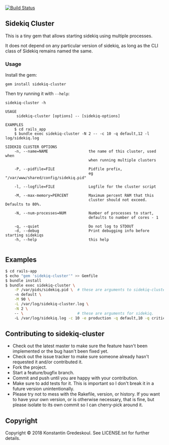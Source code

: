 [![Build Status](https://travis-ci.org/kigster/sidekiq-cluster.svg?branch=master)](https://travis-ci.org/kigster/sidekiq-cluster)

## Sidekiq Cluster

This is a tiny gem that allows starting sidekiq using multiple processes. 

It does not depend on any particular version of sidekiq, as long as the CLI class of Sidekiq remains named the same.

### Usage

Install the gem:

```
gem install sidekiq-cluster
```

Then try running it with `--help`:

```
sidekiq-cluster -h

USAGE
     sidekiq-cluster [options] -- [sidekiq-options]

EXAMPLES
    $ cd rails_app
    $ bundle exec sidekiq-cluster -N 2 -- -c 10 -q default,12 -l log/sidekiq.log
 
SIDEKIQ CLUSTER OPTIONS
    -n, --name=NAME                  the name of this cluster, used when 
                                     when running multiple clusters
                                      
    -P, --pidfile=FILE               Pidfile prefix, 
                                     eg "/var/www/shared/config/sidekiq.pid"
                                      
    -l, --logfile=FILE               Logfile for the cluster script
                                      
    -M, --max-memory=PERCENT         Maximum percent RAM that this
                                     cluster should not exceed. Defaults to 80%.
                                      
    -N, --num-processes=NUM          Number of processes to start,
                                     defaults to number of cores - 1
                                      
    -q, --quiet                      Do not log to STDOUT
    -d, --debug                      Print debugging info before starting sidekiqs
    -h, --help                       this help


```

## Examples

```bash
$ cd rails-app
$ echo "gem 'sidekiq-cluster'" >> Gemfile
$ bundle install
$ bundle exec sidekiq-cluster \
    -P /var/pids/sidekiq.pid \  # these are arguments to sidekiq-cluster
    -n default \
    -M 90 \
    -L /var/log/sidekiq-cluster.log \
    -N 2 \  
    -- \                        # these are arguments for sidekiq.
    -L /var/log/sidekiq.log -c 10 -e production -q default,10 -q critical,20
```

## Contributing to sidekiq-cluster
 
* Check out the latest master to make sure the feature hasn't been implemented or the bug hasn't been fixed yet.
* Check out the issue tracker to make sure someone already hasn't requested it and/or contributed it.
* Fork the project.
* Start a feature/bugfix branch.
* Commit and push until you are happy with your contribution.
* Make sure to add tests for it. This is important so I don't break it in a future version unintentionally.
* Please try not to mess with the Rakefile, version, or history. If you want to have your own version, or is otherwise necessary, that is fine, but please isolate to its own commit so I can cherry-pick around it.

## Copyright

Copyright © 2018 Konstantin Gredeskoul. See LICENSE.txt for further details.

